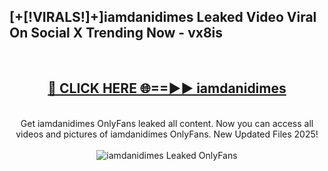 <h2>[+[!VIRALS!]+]iamdanidimes Leaked Video Viral On Social X Trending Now - vx8is</h2>
<br>
<div align="center">
<h2><a href="https://libra.edu.pl?iamdanidimes" rel="nofollow">🔴 CLICK HERE 🌐==►► iamdanidimes</a></h2>
<br>
Get iamdanidimes OnlyFans leaked all content. Now you can access all videos and pictures of iamdanidimes OnlyFans. New Updated Files 2025!
<br>
<br>
<a href="https://libra.edu.pl?iamdanidimes" rel="nofollow" data-target="animated-image.originalLink"><img src="https://i.ibb.co.com/WyWwxjT/player-gif2.gif" alt="iamdanidimes Leaked OnlyFans" style="max-width: 100%; display: inline-block;" data-target="animated-image.originalImage"></a>
</div>
<br>